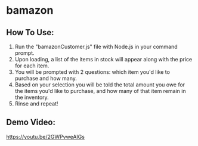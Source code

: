 # bamazon
## How To Use:

1. Run the "bamazonCustomer.js" file with Node.js in your command prompt.
2. Upon loading, a list of the items in stock will appear along with the price for each item.
3. You will be prompted with 2 questions: which item you'd like to purchase and how many.
4. Based on your selection you will be told the total amount you owe for the items you'd like to purchase, and how many of that item remain in the inventory.
5. Rinse and repeat!


## Demo Video:

https://youtu.be/2GWPvweAIGs
